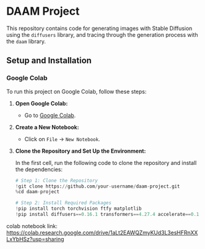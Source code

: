 # DAAM Project

This repository contains code for generating images with Stable Diffusion using the `diffusers` library, and tracing through the generation process with the `daam` library.

## Setup and Installation

### Google Colab

To run this project on Google Colab, follow these steps:

1. **Open Google Colab:**
   - Go to [Google Colab](https://colab.research.google.com).

2. **Create a New Notebook:**
   - Click on `File` -> `New Notebook`.

3. **Clone the Repository and Set Up the Environment:**

   In the first cell, run the following code to clone the repository and install the dependencies:

   ```python
   # Step 1: Clone the Repository
   !git clone https://github.com/your-username/daam-project.git
   %cd daam-project

   # Step 2: Install Required Packages
   !pip install torch torchvision ftfy matplotlib
   !pip install diffusers==0.16.1 transformers==4.27.4 accelerate==0.18.0 jax jaxlib huggingface_hub

colab notebook link: https://colab.research.google.com/drive/1aLt2EAWQZmyKUd3L3esHFRnXXLxYbHSz?usp=sharing
